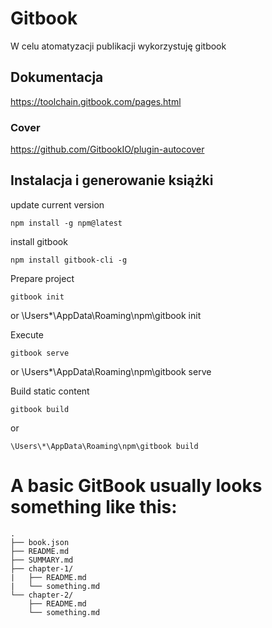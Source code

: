 # Gitbook
W celu atomatyzacji publikacji wykorzystuję gitbook

## Dokumentacja
https://toolchain.gitbook.com/pages.html

### Cover
https://github.com/GitbookIO/plugin-autocover

## Instalacja i generowanie książki

update current version
        
    npm install -g npm@latest

install gitbook

    npm install gitbook-cli -g

Prepare project

    gitbook init
or
    \Users\*\AppData\Roaming\npm\gitbook init


Execute

    gitbook serve 
or
    \Users\*\AppData\Roaming\npm\gitbook serve


Build static content

    gitbook build    

or

    \Users\*\AppData\Roaming\npm\gitbook build    


# A basic GitBook usually looks something like this:
    .
    ├── book.json
    ├── README.md
    ├── SUMMARY.md
    ├── chapter-1/
    |   ├── README.md
    |   └── something.md
    └── chapter-2/
        ├── README.md
        └── something.md    